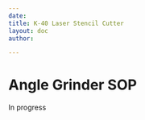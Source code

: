 ```yaml
---
date:
title: K-40 Laser Stencil Cutter
layout: doc
author:

---
```


# Angle Grinder SOP

In progress
